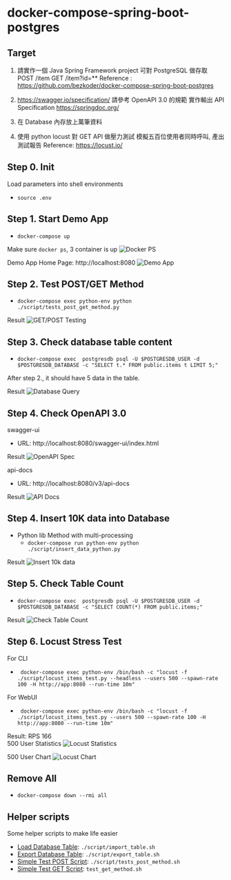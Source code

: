 # docker-compose-spring-boot-postgres
## Target
1. 請實作一個 Java Spring Framework project
   可對 PostgreSQL 做存取
   POST /item
   GET /item?id=**
   Reference :
   https://github.com/bezkoder/docker-compose-spring-boot-postgres

2. https://swagger.io/specification/
   請參考 OpenAPI 3.0 的規範
   實作輸出 API Specification
   https://springdoc.org/

3. 在 Database 內存放上萬筆資料

4. 使用 python locust 對  GET API 做壓力測試
   模擬五百位使用者同時呼叫, 產出測試報告
   Reference: https://locust.io/

## Step 0. Init
Load parameters into shell environments
- `source .env`

## Step 1. Start Demo App
- `docker-compose up`

Make sure `docker ps`, 3 container is up
![Docker PS](./doc/docker_ps.png)

Demo App Home Page: http://localhost:8080
![Demo App](./doc/demo_app_homepage.png)


## Step 2. Test POST/GET Method
- `docker-compose exec python-env python ./script/tests_post_get_method.py`

Result
![GET/POST Testing](./doc/post_get_tests.png)


## Step 3. Check database table content
- `docker-compose exec  postgresdb psql -U $POSTGRESDB_USER -d $POSTGRESDB_DATABASE -c "SELECT t.* FROM public.items t LIMIT 5;"`

After step 2., it should have 5 data in the table.

Result
![Database Query](./doc/db_query.png)

## Step 4. Check OpenAPI 3.0
swagger-ui
- URL: http://localhost:8080/swagger-ui/index.html

Result
![OpenAPI Spec](./doc/openapi_spec.png)

api-docs
- URL: http://localhost:8080/v3/api-docs

Result
![API Docs](./doc/api-docs.png)

## Step 4. Insert 10K data into Database
- Python lib Method with multi-processing
  - `docker-compose run python-env python ./script/insert_data_python.py`

Result
![Insert 10k data](./doc/insert_10k.png)

## Step 5. Check Table Count
- `docker-compose exec  postgresdb psql -U $POSTGRESDB_USER -d $POSTGRESDB_DATABASE -c "SELECT COUNT(*) FROM public.items;"`

Result
![Check Table Count](./doc/check_table_count.png)

## Step 6. Locust Stress Test
For CLI
- ` docker-compose exec python-env /bin/bash -c "locust -f ./script/locust_items_test.py --headless --users 500 --spawn-rate 100 -H http://app:8080 --run-time 10m"`

For WebUI
- ` docker-compose exec python-env /bin/bash -c "locust -f ./script/locust_items_test.py --users 500 --spawn-rate 100 -H http://app:8080 --run-time 10m"`

Result: RPS 166<br>
500 User Statistics
![Locust Statistics](./doc/locust_chart_500_user.png)

500 User Chart
![Locust Chart](./doc/locust_chart_500_user.png)


## Remove All
- `docker-compose down --rmi all`

## Helper scripts
Some helper scripts to make life easier
- [Load Database Table](./script/import_table.sh): `./script/import_table.sh`
- [Export Database Table](./script/export_table.sh): `./script/export_table.sh`
- [Simple Test POST Script](./script/tests_post_method.sh): `./script/tests_post_method.sh`
- [Simple Test GET Script](./script/test_get_method.sh): `test_get_method.sh`
